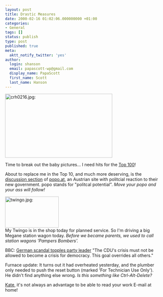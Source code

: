 ```yaml
---
layout: post
title: Drastic Measures
date: 2000-02-16 01:02:06.000000000 +01:00
categories:
- General
tags: []
status: publish
type: post
published: true
meta:
  aktt_notify_twitter: 'yes'
author:
  login: shanson
  email: papascott-wp@gmail.com
  display_name: PapaScott
  first_name: Scott
  last_name: Hanson
---
```

<p><img src="https://www.papascott.de/wordpress/wp-content/uploads/2000/02/crh0216.jpg" height="209" width="350" border="0" alt="crh0216.jpg: " /></p>
<p>Time to break out the baby pictures... I need hits for the <a href="http://www.editthispage.com/Top100">Top 100</a>!</p>
<p>About to replace me in the Top 10, and much more deserving, is the <a href="http://popo.editthispage.com/">discussion section</a> of <a href="http://www.popo.at/">popo.at</a>, an Austrian site with politcial reaction to their new government. popo stands for "politcal potential". <i>Move your popo and your ass will follow!</i> </p>
<p><img src="https://www.papascott.de/wordpress/wp-content/uploads/2000/02/twingo.jpg" height="102" width="175" border="0" alt="twingo.jpg: " /><br />
My Twingo is in the shop today for planned service. So I'm driving a big Megane station wagon today. <i>Before we became parents, we used to call station wagons 'Pampers Bombers'.</i></p>
<p>BBC: <a href="http://news.bbc.co.uk/hi/english/world/europe/newsid_645000/645038.stm">German scandal topples party leader</a> "The CDU's crisis must not be allowed to become a crisis for democracy. This goal overrides all others."</p>
<p>Furnace update: It turns out it had overheated yesterday, and the plumber only needed to push the reset button (marked 'For Technician Use Only'). He didn't find anything else wrong. <i>Is this something like Ctrl-Alt-Delete?</i></p>
<p><a href="http://brdbrain.editthispage.com/2000/02/15">Kate</a>, it's not always an advantage to be able to read your work E-mail at home!</p>
